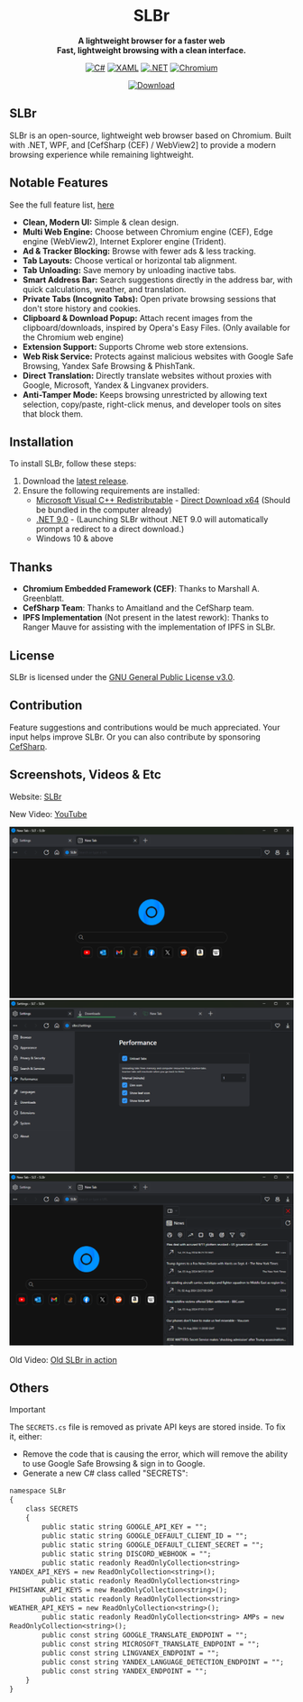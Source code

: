 <div align="center">
  
  # SLBr
  
  **A lightweight browser for a faster web**<br/>
  **Fast, lightweight browsing with a clean interface.**

[![C#](https://img.shields.io/static/v1?style=for-the-badge&message=C%23&color=239120&logo=csharp&logoColor=239120&label=&labelColor=black)](https://github.com/SLT-World/SLBr)
[![XAML](https://img.shields.io/static/v1?style=for-the-badge&message=XAML&color=0C54C2&logo=XAML&logoColor=0C54C2&label=&labelColor=black)](https://github.com/SLT-World/SLBr)
[![.NET](https://img.shields.io/static/v1?style=for-the-badge&message=.NET&color=512BD4&logo=.NET&logoColor=512BD4&label=&labelColor=black)](https://github.com/SLT-World/SLBr)
[![Chromium](https://img.shields.io/static/v1?style=for-the-badge&message=Chromium&color=006CFF&logo=GoogleChrome&logoColor=006CFF&label=&labelColor=black)](https://github.com/SLT-World/SLBr)<br/>

[![Download](https://img.shields.io/github/downloads/SLT-World/SLBr/total.svg?style=for-the-badge&message=C%23&color=0063FF&label=Downloads&labelColor=0092FF)](https://github.com/SLT-World/SLBr/releases/latest)

</div>

## SLBr
SLBr is an open-source, lightweight web browser based on Chromium. Built with .NET, WPF, and [CefSharp (CEF) / WebView2] to provide a modern browsing experience while remaining lightweight.

## Notable Features
See the full feature list, [here](https://slt-world.github.io/slbr/)
- **Clean, Modern UI:** Simple & clean design.
- **Multi Web Engine:** Choose between Chromium engine (CEF), Edge engine (WebView2), Internet Explorer engine (Trident).
- **Ad & Tracker Blocking:** Browse with fewer ads & less tracking.
- **Tab Layouts:** Choose vertical or horizontal tab alignment.
- **Tab Unloading:** Save memory by unloading inactive tabs.
- **Smart Address Bar:** Search suggestions directly in the address bar, with quick calculations, weather, and translation.
- **Private Tabs (Incognito Tabs):** Open private browsing sessions that don't store history and cookies.
- **Clipboard & Download Popup:** Attach recent images from the clipboard/downloads, inspired by Opera's Easy Files. (Only available for the Chromium web engine)
- **Extension Support:** Supports Chrome web store extensions.
- **Web Risk Service:** Protects against malicious websites with Google Safe Browsing, Yandex Safe Browsing & PhishTank.
- **Direct Translation:** Directly translate websites without proxies with Google, Microsoft, Yandex & Lingvanex providers.
- **Anti-Tamper Mode:** Keeps browsing unrestricted by allowing text selection, copy/paste, right-click menus, and developer tools on sites that block them.

## Installation
To install SLBr, follow these steps:
1. Download the [latest release](https://github.com/SLT-World/SLBr/releases/latest).
2. Ensure the following requirements are installed:
    - [Microsoft Visual C++ Redistributable](https://learn.microsoft.com/en-US/cpp/windows/latest-supported-vc-redist?view=msvc-170) - [Direct Download x64](https://aka.ms/vs/17/release/vc_redist.x64.exe) (Should be bundled in the computer already)
    - [.NET 9.0](https://dotnet.microsoft.com/en-us/download/dotnet/9.0) - (Launching SLBr without .NET 9.0 will automatically prompt a redirect to a direct download.)
    - Windows 10 & above
## Thanks

- **Chromium Embedded Framework (CEF)**: Thanks to Marshall A. Greenblatt.
- **CefSharp Team**: Thanks to Amaitland and the CefSharp team.
- **IPFS Implementation** (Not present in the latest rework): Thanks to Ranger Mauve for assisting with the implementation of IPFS in SLBr.

## License
SLBr is licensed under the [GNU General Public License v3.0](https://github.com/SLT-World/SLBr/blob/main/LICENSE).

## Contribution
Feature suggestions and contributions would be much appreciated. Your input helps improve SLBr.
Or you can also contribute by sponsoring [CefSharp](https://github.com/sponsors/amaitland).

## Screenshots, Videos & Etc

Website: [SLBr](https://slt-world.github.io/slbr/)

New Video: [YouTube](https://www.youtube.com/watch?v=jqx1v6sxK34)

![Browser](https://raw.githubusercontent.com/SLT-World/SLBr/main/Assets/SLBr%20Browser.png)
![Performance Settings](https://raw.githubusercontent.com/SLT-World/SLBr/main/Assets/Performance.png)
![News Feed](https://raw.githubusercontent.com/SLT-World/SLBr/main/Assets/News%20Feed.png)

Old Video: [Old SLBr in action](https://youtu.be/PtmDRjgwmHI)

## Others

> [!IMPORTANT]
> The `SECRETS.cs` file is removed as private API keys are stored inside. To fix it, either:
> - Remove the code that is causing the error, which will remove the ability to use Google Safe Browsing & sign in to Google.
> - Generate a new C# class called "SECRETS":
> ```
> namespace SLBr
> {
>     class SECRETS
>     {
>         public static string GOOGLE_API_KEY = "";
>         public static string GOOGLE_DEFAULT_CLIENT_ID = "";
>         public static string GOOGLE_DEFAULT_CLIENT_SECRET = "";
>         public static string DISCORD_WEBHOOK = "";
>         public static readonly ReadOnlyCollection<string> YANDEX_API_KEYS = new ReadOnlyCollection<string>();
>         public static readonly ReadOnlyCollection<string> PHISHTANK_API_KEYS = new ReadOnlyCollection<string>();
>         public static readonly ReadOnlyCollection<string> WEATHER_API_KEYS = new ReadOnlyCollection<string>();
>         public static readonly ReadOnlyCollection<string> AMPs = new ReadOnlyCollection<string>();
>         public const string GOOGLE_TRANSLATE_ENDPOINT = "";
>         public const string MICROSOFT_TRANSLATE_ENDPOINT = "";
>         public const string LINGVANEX_ENDPOINT = "";
>         public const string YANDEX_LANGUAGE_DETECTION_ENDPOINT = "";
>         public const string YANDEX_ENDPOINT = "";
>     }
> }
> ```
